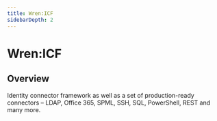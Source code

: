 ```yaml
---
title: Wren:ICF
sidebarDepth: 2
---
```



# Wren:ICF

## Overview

Identity connector framework as well as a set of production-ready connectors – LDAP, Office 365, SPML, SSH, SQL, PowerShell, REST and many more.
